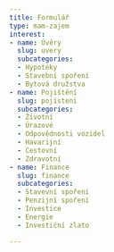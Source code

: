 ```yaml
---
title: Formulář
type: mam-zajem
interest:
- name: Úvěry
  slug: uvery
  subcategories:
  - Hypotéky
  - Stavební spoření
  - Bytová družstva
- name: Pojištění
  slug: pojisteni
  subcategories:
  - Životní
  - Úrazové
  - Odpovědnosti vozidel
  - Havarijní
  - Cestovní
  - Zdravotní
- name: Finance
  slug: finance
  subcategories:
  - Stavevní spoření
  - Penzijní spoření
  - Investice
  - Energie
  - Investiční zlato

---
```

